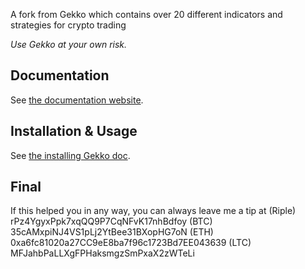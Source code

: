 A fork from Gekko which contains over 20 different indicators and strategies for crypto trading



*Use Gekko at your own risk.*

## Documentation

See [the documentation website](https://gekko.wizb.it/docs/introduction/about_gekko.html).

## Installation & Usage

See [the installing Gekko doc](https://gekko.wizb.it/docs/installation/installing_gekko.html).

## Final

If this helped you in any way, you can always leave me a tip at
(Riple) rPz4YgyxPpk7xqQQ9P7CqNFvK17nhBdfoy
(BTC)   35cAMxpiNJ4VS1pLj2YtBee31BXopHG7oN
(ETH)   0xa6fc81020a27CC9eE8ba7f96c1723Bd7EE043639
(LTC)   MFJahbPaLLXgFPHaksmgzSmPxaX2zWTeLi
